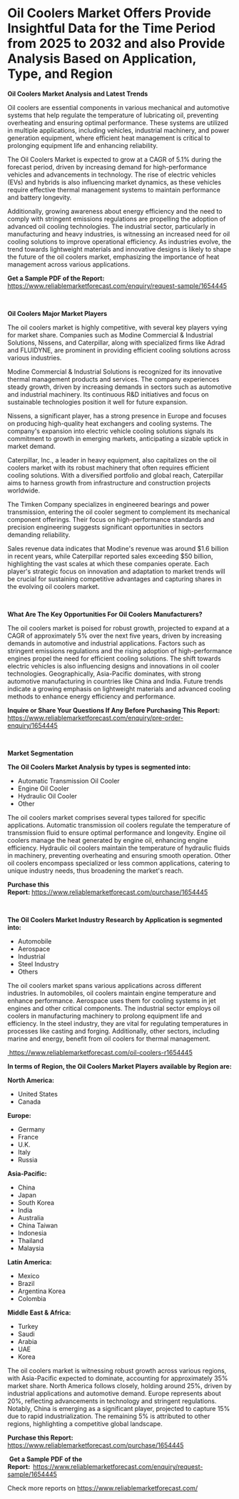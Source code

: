 <p><h1>Oil Coolers Market Offers Provide Insightful Data for the Time Period from 2025 to 2032 and also Provide Analysis Based on Application, Type, and Region</h1></p><p><strong>Oil Coolers Market Analysis and Latest Trends</strong></p>
<p><p>Oil coolers are essential components in various mechanical and automotive systems that help regulate the temperature of lubricating oil, preventing overheating and ensuring optimal performance. These systems are utilized in multiple applications, including vehicles, industrial machinery, and power generation equipment, where efficient heat management is critical to prolonging equipment life and enhancing reliability.</p><p>The Oil Coolers Market is expected to grow at a CAGR of 5.1% during the forecast period, driven by increasing demand for high-performance vehicles and advancements in technology. The rise of electric vehicles (EVs) and hybrids is also influencing market dynamics, as these vehicles require effective thermal management systems to maintain performance and battery longevity. </p><p>Additionally, growing awareness about energy efficiency and the need to comply with stringent emissions regulations are propelling the adoption of advanced oil cooling technologies. The industrial sector, particularly in manufacturing and heavy industries, is witnessing an increased need for oil cooling solutions to improve operational efficiency. As industries evolve, the trend towards lightweight materials and innovative designs is likely to shape the future of the oil coolers market, emphasizing the importance of heat management across various applications.</p></p>
<p><strong>Get a Sample PDF of the Report:&nbsp;</strong> <a href="https://www.reliablemarketforecast.com/enquiry/request-sample/1654445?utm_campaign=3225&utm_medium=2&utm_source=Github&utm_content=ia&utm_term=11042025&utm_id=oil-coolers">https://www.reliablemarketforecast.com/enquiry/request-sample/1654445</a></p>
<p>&nbsp;</p>
<p><strong>Oil Coolers Major Market Players</strong></p>
<p><p>The oil coolers market is highly competitive, with several key players vying for market share. Companies such as Modine Commercial & Industrial Solutions, Nissens, and Caterpillar, along with specialized firms like Adrad and FLUIDYNE, are prominent in providing efficient cooling solutions across various industries.</p><p>Modine Commercial & Industrial Solutions is recognized for its innovative thermal management products and services. The company experiences steady growth, driven by increasing demands in sectors such as automotive and industrial machinery. Its continuous R&D initiatives and focus on sustainable technologies position it well for future expansion.</p><p>Nissens, a significant player, has a strong presence in Europe and focuses on producing high-quality heat exchangers and cooling systems. The company's expansion into electric vehicle cooling solutions signals its commitment to growth in emerging markets, anticipating a sizable uptick in market demand.</p><p>Caterpillar, Inc., a leader in heavy equipment, also capitalizes on the oil coolers market with its robust machinery that often requires efficient cooling solutions. With a diversified portfolio and global reach, Caterpillar aims to harness growth from infrastructure and construction projects worldwide.</p><p>The Timken Company specializes in engineered bearings and power transmission, entering the oil cooler segment to complement its mechanical component offerings. Their focus on high-performance standards and precision engineering suggests significant opportunities in sectors demanding reliability.</p><p>Sales revenue data indicates that Modine's revenue was around $1.6 billion in recent years, while Caterpillar reported sales exceeding $50 billion, highlighting the vast scales at which these companies operate. Each player's strategic focus on innovation and adaptation to market trends will be crucial for sustaining competitive advantages and capturing shares in the evolving oil coolers market.</p></p>
<p>&nbsp;</p>
<p><strong>What Are The Key Opportunities For Oil Coolers Manufacturers?</strong></p>
<p><p>The oil coolers market is poised for robust growth, projected to expand at a CAGR of approximately 5% over the next five years, driven by increasing demands in automotive and industrial applications. Factors such as stringent emissions regulations and the rising adoption of high-performance engines propel the need for efficient cooling solutions. The shift towards electric vehicles is also influencing designs and innovations in oil cooler technologies. Geographically, Asia-Pacific dominates, with strong automotive manufacturing in countries like China and India. Future trends indicate a growing emphasis on lightweight materials and advanced cooling methods to enhance energy efficiency and performance.</p></p>
<p><strong>Inquire or Share Your Questions If Any Before Purchasing This Report:</strong> <a href="https://www.reliablemarketforecast.com/enquiry/pre-order-enquiry/1654445?utm_campaign=3225&utm_medium=2&utm_source=Github&utm_content=ia&utm_term=11042025&utm_id=oil-coolers">https://www.reliablemarketforecast.com/enquiry/pre-order-enquiry/1654445</a></p>
<p>&nbsp;</p>
<p><strong>Market Segmentation</strong></p>
<p><strong>The Oil Coolers Market Analysis by types is segmented into:</strong></p>
<p><ul><li>Automatic Transmission Oil Cooler</li><li>Engine Oil Cooler</li><li>Hydraulic Oil Cooler</li><li>Other</li></ul></p>
<p><p>The oil coolers market comprises several types tailored for specific applications. Automatic transmission oil coolers regulate the temperature of transmission fluid to ensure optimal performance and longevity. Engine oil coolers manage the heat generated by engine oil, enhancing engine efficiency. Hydraulic oil coolers maintain the temperature of hydraulic fluids in machinery, preventing overheating and ensuring smooth operation. Other oil coolers encompass specialized or less common applications, catering to unique industry needs, thus broadening the market's reach.</p></p>
<p><strong>Purchase this Report:&nbsp;</strong><a href="https://www.reliablemarketforecast.com/purchase/1654445?utm_campaign=3225&utm_medium=2&utm_source=Github&utm_content=ia&utm_term=11042025&utm_id=oil-coolers">https://www.reliablemarketforecast.com/purchase/1654445</a></p>
<p>&nbsp;</p>
<p><strong>The Oil Coolers Market Industry Research by Application is segmented into:</strong></p>
<p><ul><li>Automobile</li><li>Aerospace</li><li>Industrial</li><li>Steel Industry</li><li>Others</li></ul></p>
<p><p>The oil coolers market spans various applications across different industries. In automobiles, oil coolers maintain engine temperature and enhance performance. Aerospace uses them for cooling systems in jet engines and other critical components. The industrial sector employs oil coolers in manufacturing machinery to prolong equipment life and efficiency. In the steel industry, they are vital for regulating temperatures in processes like casting and forging. Additionally, other sectors, including marine and energy, benefit from oil coolers for thermal management.</p></p>
<p><a href="https://www.reliablemarketforecast.com/oil-coolers-r1654445?utm_campaign=3225&utm_medium=2&utm_source=Github&utm_content=ia&utm_term=11042025&utm_id=oil-coolers">&nbsp;https://www.reliablemarketforecast.com/oil-coolers-r1654445</a></p>
<p><strong>In terms of Region, the Oil Coolers Market Players available by Region are:</strong></p>
<p>
    <p> <strong> North America: </strong>
        <ul>
            <li>United States</li>
            <li>Canada</li>
        </ul>
        </p> 
    <p> <strong> Europe: </strong>
        <ul>
            <li>Germany</li>
            <li>France</li>
            <li>U.K.</li>
            <li>Italy</li>
            <li>Russia</li>
        </ul>
        </p> 
    <p> <strong> Asia-Pacific: </strong>
        <ul>
            <li>China</li>
            <li>Japan</li>
            <li>South Korea</li>
            <li>India</li>
            <li>Australia</li>
            <li>China Taiwan</li>
            <li>Indonesia</li>
            <li>Thailand</li>
            <li>Malaysia</li>
        </ul>
        </p> 
    <p> <strong> Latin America: </strong>
        <ul>
            <li>Mexico</li>
            <li>Brazil</li>
            <li>Argentina Korea</li>
            <li>Colombia</li>
        </ul>
        </p> 
    <p> <strong> Middle East & Africa: </strong>
        <ul>
            <li>Turkey</li>
            <li>Saudi</li>
            <li>Arabia</li>
            <li>UAE</li>
            <li>Korea</li>
        </ul>
    </p>
    </p>
<p><p>The oil coolers market is witnessing robust growth across various regions, with Asia-Pacific expected to dominate, accounting for approximately 35% market share. North America follows closely, holding around 25%, driven by industrial applications and automotive demand. Europe represents about 20%, reflecting advancements in technology and stringent regulations. Notably, China is emerging as a significant player, projected to capture 15% due to rapid industrialization. The remaining 5% is attributed to other regions, highlighting a competitive global landscape.</p></p>
<p><strong>Purchase this Report: </strong><a href="https://www.reliablemarketforecast.com/purchase/1654445?utm_campaign=3225&utm_medium=2&utm_source=Github&utm_content=ia&utm_term=11042025&utm_id=oil-coolers">https://www.reliablemarketforecast.com/purchase/1654445</a></p>
<p>&nbsp;<strong>Get a Sample PDF of the Report:&nbsp;&nbsp;</strong><a href="https://www.reliablemarketforecast.com/enquiry/request-sample/1654445?utm_campaign=3225&utm_medium=2&utm_source=Github&utm_content=ia&utm_term=11042025&utm_id=oil-coolers">https://www.reliablemarketforecast.com/enquiry/request-sample/1654445</a></p>
<p><strong></strong></p>
<p>Check more reports on <a href="https://www.reliablemarketforecast.com/?utm_campaign=3225&utm_medium=2&utm_source=Github&utm_content=ia&utm_term=11042025&utm_id=oil-coolers">https://www.reliablemarketforecast.com/</a></p>